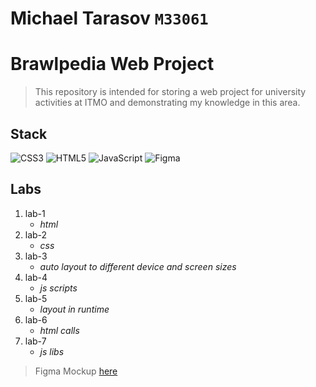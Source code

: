 # Michael Tarasov `M33061`
# Brawlpedia Web Project

> This repository is intended for storing a web project for university activities at ITMO and demonstrating my knowledge in this area.

## Stack

![CSS3](https://img.shields.io/badge/css3-%231572B6.svg?style=for-the-badge&logo=css3&logoColor=white)
![HTML5](https://img.shields.io/badge/html5-%23E34F26.svg?style=for-the-badge&logo=html5&logoColor=white)
![JavaScript](https://img.shields.io/badge/javascript-%23323330.svg?style=for-the-badge&logo=javascript&logoColor=%23F7DF1E)
![Figma](https://img.shields.io/badge/figma-%23F24E1E.svg?style=for-the-badge&logo=figma&logoColor=white)

## Labs

1. lab-1
   -  _html_
2. lab-2
   - _css_
3. lab-3
   - _auto layout to different device and screen sizes_
4. lab-4
   - _js scripts_
5. lab-5
   - _layout in runtime_
6. lab-6
   - _html calls_
7. lab-7
   - _js libs_


> Figma Mockup [here](https://www.figma.com/file/RRGWF9yT4gkw7T1HOESwHJ/Brawlpedia-Web-Project?node-id=0%3A1)